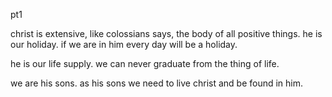 pt1

christ is extensive, like colossians says, the body of all positive things. he is our holiday. if we are in him every day will be a holiday.

he is our life supply. we can never graduate from the thing of life.

we are his sons. as his sons we need to live christ and be found in him. 
